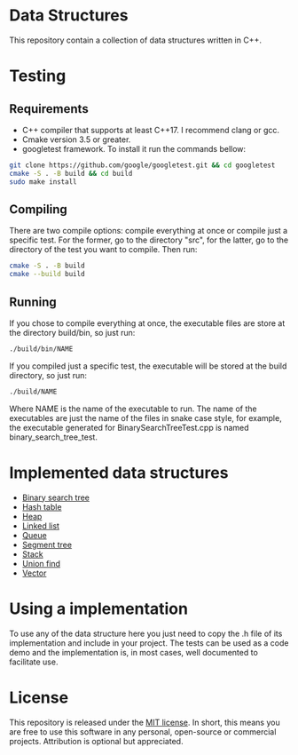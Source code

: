 # Data Structures

This repository contain a collection of data structures written in C++.

# Testing

## Requirements

 - C++ compiler that supports at least C++17. I recommend clang or gcc.
 - Cmake version 3.5 or greater.
 - googletest framework. To install it run the commands bellow:
```bash
git clone https://github.com/google/googletest.git && cd googletest
cmake -S . -B build && cd build
sudo make install
```
## Compiling

There are two compile options: compile everything at once or compile just a 
specific test. For the former, go to the directory "src", for the latter, go to 
the directory of the test you want to compile. Then run: 
```bash
cmake -S . -B build
cmake --build build
```
## Running

If you chose to compile everything at once, the executable files are store at 
the directory build/bin, so just run: 
```bash
./build/bin/NAME
```
If you compiled just a specific test, the executable will be stored at the build
directory, so just run:
```bash
./build/NAME
```
Where NAME is the name of the executable to run. The name of the executables are
just the name of the files in snake case style, for example, the executable 
generated for BinarySearchTreeTest.cpp is named binary_search_tree_test.

# Implemented data structures

- [Binary search tree](src/include/BinarySearchTree/BinarySearchTree.h)
- [Hash table](src/include/HashTable/HashTableSeparateChaining.h)
- [Heap](src/include/Heap/Heap.h)
- [Linked list](src/include/LinkedList/DoubleLinkedList.h)
- [Queue](src/include/Queue/Queue.h)
- [Segment tree](src/include/SegmentTree/SegmentTree.h)
- [Stack](src/include/Stack/Stack.h)
- [Union find](src/include/UnionFind/UnionFind.h)
- [Vector](src/include/Vector/Vector.h)

# Using a implementation

To use any of the data structure here you just need to copy the .h file of its
implementation and include in your project. The tests can be used as a code demo
and the implementation is, in most cases, well documented to facilitate use.

# License

This repository is released under the [MIT license](https://opensource.org/licenses/MIT).
In short, this means you are free to use this software in any personal, 
open-source or commercial projects. Attribution is optional but appreciated.
